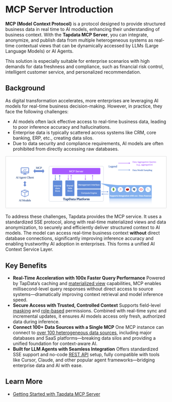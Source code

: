 # MCP Server Introduction

**MCP (Model Context Protocol)** is a protocol designed to provide structured business data in real time to AI models, enhancing their understanding of business context. With the **Tapdata MCP Server**, you can integrate, anonymize, and publish data from multiple heterogeneous systems as real-time contextual views that can be dynamically accessed by LLMs (Large Language Models) or AI Agents. 

This solution is especially suitable for enterprise scenarios with high demands for data freshness and compliance, such as financial risk control, intelligent customer service, and personalized recommendation.

## Background

As digital transformation accelerates, more enterprises are leveraging AI models for real-time business decision-making. However, in practice, they face the following challenges:

- AI models often lack effective access to real-time business data, leading to poor inference accuracy and hallucinations.
- Enterprise data is typically scattered across systems like CRM, core banking, ERP, etc., creating data silos.
- Due to data security and compliance requirements, AI models are often prohibited from directly accessing raw databases.

![TapData MCP Server Overview](../images/tapdata_mcp_server_introduction.png)

To address these challenges, Tapdata provides the MCP service. It uses a standardized SSE protocol, along with real-time materialized views and data anonymization, to securely and efficiently deliver structured context to AI models. The model can access real-time business context **without** direct database connections, significantly improving inference accuracy and enabling trustworthy AI adoption in enterprises. This forms a unified AI Context Service Layer.

## Key Benefits

- **Real-Time Acceleration with 100x Faster Query Performance**
  Powered by TapData’s caching and [materialized view](../tapflow/tapflow-tutorial/build-real-time-wide-table.md) capabilities, MCP enables millisecond-level query responses without direct access to source systems—dramatically improving context retrieval and model inference speed.
- **Secure Access with Trusted, Controlled Context**
  Supports field-level [masking](../user-guide/advanced-settings/custom-node.md) and [role-based](../user-guide/manage-system/manage-role.md) permissions. Combined with real-time sync and incremental updates, it ensures AI models access only fresh, authorized data during inference.
- **Connect 100+ Data Sources with a Single MCP**
  One MCP instance can connect to [over 100 heterogeneous data sources](../prerequisites/supported-databases.md), including major databases and SaaS platforms—breaking data silos and providing a unified foundation for context-aware AI.
- **Built for LLM Agents with Seamless Integration**
  Offers standardized SSE support and no-code [REST API](../user-guide/data-service/README.md) setup, fully compatible with tools like Cursor, Claude, and other popular agent frameworks—bridging enterprise data and AI with ease.

## Learn More

- [Getting Started with Tapdata MCP Server](quick-start.md)